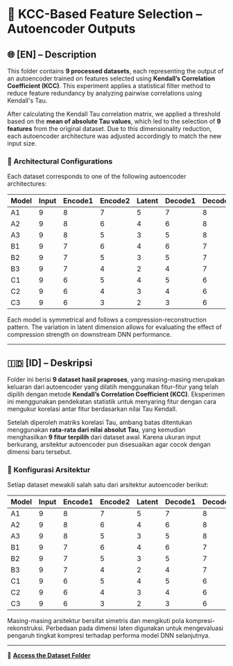 
# 🧠 KCC-Based Feature Selection – Autoencoder Outputs

## 🌐 [EN] – Description

This folder contains **9 processed datasets**, each representing the output of an autoencoder trained on features selected using **Kendall’s Correlation Coefficient (KCC)**. This experiment applies a statistical filter method to reduce feature redundancy by analyzing pairwise correlations using Kendall's Tau.

After calculating the Kendall Tau correlation matrix, we applied a threshold based on the **mean of absolute Tau values**, which led to the selection of **9 features** from the original dataset. Due to this dimensionality reduction, each autoencoder architecture was adjusted accordingly to match the new input size.

### 🔧 Architectural Configurations

Each dataset corresponds to one of the following autoencoder architectures:

| Model | Input | Encode1 | Encode2 | Latent | Decode1 | Decode2 | Output |
|-------|--------|----------|----------|--------|----------|----------|--------|
| A1    | 9      | 8        | 7        | 5      | 7        | 8        | 9      |
| A2    | 9      | 8        | 6        | 4      | 6        | 8        | 9      |
| A3    | 9      | 8        | 5        | 3      | 5        | 8        | 9      |
| B1    | 9      | 7        | 6        | 4      | 6        | 7        | 9      |
| B2    | 9      | 7        | 5        | 3      | 5        | 7        | 9      |
| B3    | 9      | 7        | 4        | 2      | 4        | 7        | 9      |
| C1    | 9      | 6        | 5        | 4      | 5        | 6        | 9      |
| C2    | 9      | 6        | 4        | 3      | 4        | 6        | 9      |
| C3    | 9      | 6        | 3        | 2      | 3        | 6        | 9      |

Each model is symmetrical and follows a compression-reconstruction pattern. The variation in latent dimension allows for evaluating the effect of compression strength on downstream DNN performance.

---

## 🇮🇩 [ID] – Deskripsi

Folder ini berisi **9 dataset hasil praproses**, yang masing-masing merupakan keluaran dari autoencoder yang dilatih menggunakan fitur-fitur yang telah dipilih dengan metode **Kendall’s Correlation Coefficient (KCC)**. Eksperimen ini menggunakan pendekatan statistik untuk menyaring fitur dengan cara mengukur korelasi antar fitur berdasarkan nilai Tau Kendall.

Setelah diperoleh matriks korelasi Tau, ambang batas ditentukan menggunakan **rata-rata dari nilai absolut Tau**, yang kemudian menghasilkan **9 fitur terpilih** dari dataset awal. Karena ukuran input berkurang, arsitektur autoencoder pun disesuaikan agar cocok dengan dimensi baru tersebut.

### 🔧 Konfigurasi Arsitektur

Setiap dataset mewakili salah satu dari arsitektur autoencoder berikut:

| Model | Input | Encode1 | Encode2 | Latent | Decode1 | Decode2 | Output |
|-------|--------|----------|----------|--------|----------|----------|--------|
| A1    | 9      | 8        | 7        | 5      | 7        | 8        | 9      |
| A2    | 9      | 8        | 6        | 4      | 6        | 8        | 9      |
| A3    | 9      | 8        | 5        | 3      | 5        | 8        | 9      |
| B1    | 9      | 7        | 6        | 4      | 6        | 7        | 9      |
| B2    | 9      | 7        | 5        | 3      | 5        | 7        | 9      |
| B3    | 9      | 7        | 4        | 2      | 4        | 7        | 9      |
| C1    | 9      | 6        | 5        | 4      | 5        | 6        | 9      |
| C2    | 9      | 6        | 4        | 3      | 4        | 6        | 9      |
| C3    | 9      | 6        | 3        | 2      | 3        | 6        | 9      |

Masing-masing arsitektur bersifat simetris dan mengikuti pola kompresi-rekonstruksi. Perbedaan pada dimensi laten digunakan untuk mengevaluasi pengaruh tingkat kompresi terhadap performa model DNN selanjutnya.

---

📂 **[Access the Dataset Folder](https://drive.google.com/drive/folders/1qnq86mfufNfAhEOC103wNAQiefxuS5xr?usp=sharing)**
